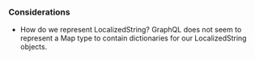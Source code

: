### Considerations

- How do we represent LocalizedString? GraphQL does not seem to represent a Map type to contain dictionaries for our LocalizedString objects.
